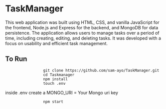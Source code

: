 # TaskManager
This web application was built using HTML, CSS, and vanilla JavaScript for the frontend, Node.js and Express for the backend, and MongoDB for data persistence. The application allows users to manage tasks over a period of time, including creating, editing, and deleting tasks. It was developed with a focus on usability and efficient task management.


## To Run

                     git clone https://github.com/sam-ayo/TaskManager.git
                     cd Taskmanager
                     npm install
                     touch .env 
inside .env create a MONGO_URI =  Your Mongo uri key

                     npm start
                        
                        
